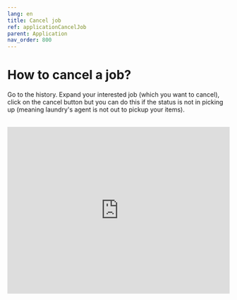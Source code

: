 ```yaml
---
lang: en
title: Cancel job
ref: applicationCancelJob
parent: Application
nav_order: 800
---
```


# How to cancel a job?
Go to the history. Expand your interested job (which you want to cancel), click on the cancel button but you can do this if the status is not in picking up (meaning laundry's agent is not out to pickup your items).

<br/>
<div style="padding:75% 0 0 0;position:relative;"><iframe src="https://player.vimeo.com/video/572640969?dnt=1" frameborder="0" allow="autoplay; fullscreen; picture-in-picture" allowfullscreen style="position:absolute;top:0;left:0;width:100%;height:100%;" title="cancel job"></iframe></div><script src="https://player.vimeo.com/api/player.js"></script>